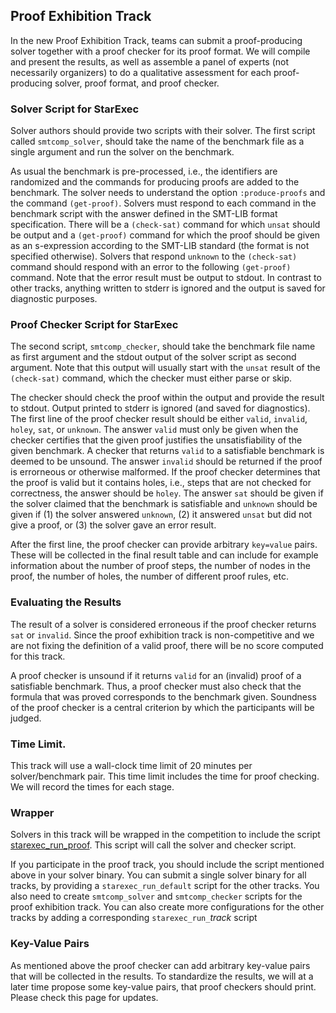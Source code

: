 ## Proof Exhibition Track

In the new Proof Exhibition Track, teams can submit a proof-producing solver
together with a proof checker for its proof format.  We will compile and
present the results, as well as assemble a panel of experts (not necessarily
organizers) to do a qualitative assessment for each proof-producing solver,
proof format, and proof checker.

### Solver Script for StarExec

Solver authors should provide two scripts with their solver.  The first
script called `smtcomp_solver`, should take the name of the
benchmark file as a single argument and run the solver on the benchmark.

As usual the benchmark is pre-processed, i.e., the identifiers are randomized
and the commands for producing proofs are added to the benchmark.  The solver
needs to understand the option `:produce-proofs` and the command `(get-proof)`.
Solvers must respond to each command in the benchmark script with the answer
defined in the SMT-LIB format specification.  There will be a `(check-sat)`
command for which `unsat` should be output and a `(get-proof)` command for
which the proof should be given as an s-expression according to the
SMT-LIB standard (the format is not specified otherwise).
Solvers that respond `unknown` to the `(check-sat)` command should respond
with an error to the following `(get-proof)` command.  Note that the error
result must be output to stdout.
In contrast to other tracks, anything written to stderr is ignored and the
output is saved for diagnostic purposes.

### Proof Checker Script for StarExec

The second script, `smtcomp_checker`, should take
the benchmark file name as first argument and the stdout output of the
solver script as second argument.  Note that this output will
usually start with the `unsat` result of the `(check-sat)`
command, which the checker must either parse or skip.

The checker should check the proof within the output and provide the result
to stdout.  Output printed to stderr is ignored (and saved for diagnostics).
The first line of the proof checker result should be either
`valid`, `invalid`, `holey`, `sat`, or `unknown`.
The answer `valid` must only be given when the checker certifies that the
given proof justifies the unsatisfiability of the given benchmark.
A checker that returns `valid` to a satisfiable benchmark is deemed to be
unsound.
The answer `invalid` should be returned if the proof is errorneous or
otherwise malformed.
If the proof checker determines that the proof is valid but it contains
holes, i.e., steps that are not checked for correctness, the answer should
be `holey`.
The answer `sat` should be given if the solver claimed that the benchmark
is satisfiable and `unknown` should be given if (1) the solver answered
`unknown`, (2) it answered `unsat` but did not give a proof, or (3) the
solver gave an error result.

After the first line, the proof checker can provide arbitrary `key=value`
pairs.  These will be collected in the final result table and can include
for example information about the number of proof steps, the number of nodes
in the proof, the number of holes, the number of different proof rules, etc.

### Evaluating the Results

The result of a solver is considered erroneous if the proof checker
returns `sat` or `invalid`.
Since the proof exhibition track is non-competitive and we are not fixing
the definition of a valid proof, there will be no score computed for this
track.

A proof checker is unsound if it returns `valid` for an (invalid) proof
of a satisfiable benchmark.
Thus, a proof checker must also check that the formula that was proved
corresponds to the benchmark given.  Soundness of the proof checker is
a central criterion by which the participants will be judged.

### Time Limit.

This track will use a wall-clock time limit of 20 minutes per
solver/benchmark pair.  This time limit includes the time for proof checking.
We will record the times for each stage.

### Wrapper

Solvers in this track will be wrapped in the competition to include the script
[starexec_run_proof](https://github.com/SMT-COMP/postprocessors/tree/master/proof-track/starexec_run_proof).  This script will call the solver
and checker script.

If you participate in the proof track, you should include the
script mentioned above in your solver binary.
You can submit a single solver binary for all tracks, by providing a
`starexec_run_default` script for the other tracks.  You also
need to create `smtcomp_solver` and `smtcomp_checker` scripts for the
proof exhibition track.  You can also create more configurations
for the other tracks by adding a corresponding `starexec_run_`*track*
script

### Key-Value Pairs

As mentioned above the proof checker can add arbitrary key-value pairs
that will be collected in the results.  To standardize the results, we
will at a later time propose some key-value pairs, that proof checkers
should print.  Please check this page for updates.

